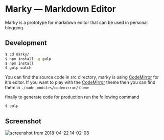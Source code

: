 # Marky — Markdown Editor

Marky is a prototype for markdown editor that can be used in personal blogging.

## Development

```sh
$ cd marky/
$ npm install -g gulp
$ npm install
$ gulp watch
```

You can find the source code in src directory, marky is using [CodeMirror](https://codemirror.net/) for it's editor. If you want to play with the [CodeMirror](https://codemirror.net/) theme then you can find them in `./node_modules/codemirror/theme`

finally to generate code for production run the following command

```sh
$ gulp
```

## Screenshot
![screenshot from 2018-04-22 14-02-08](https://user-images.githubusercontent.com/37883010/39091355-cfc8e904-4635-11e8-8c9f-ebb968904187.png)
